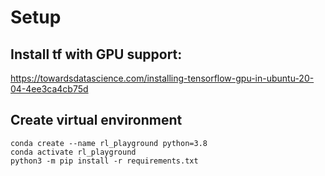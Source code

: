 # Setup
## Install tf with GPU support:
https://towardsdatascience.com/installing-tensorflow-gpu-in-ubuntu-20-04-4ee3ca4cb75d

## Create virtual environment
```
conda create --name rl_playground python=3.8
conda activate rl_playground
python3 -m pip install -r requirements.txt

```
